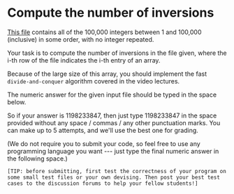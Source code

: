 # Compute the number of inversions

[This file](https://github.com/Chang-Chia-Chi/Cousera-Standford-Algorithm-Specialization/blob/main/Divide%20and%20Conquer%2C%20Sorting%20and%20Searching%2C%20and%20Randomized%20Algorithms/week2/IntegerArray.txt) contains all of the 100,000 integers between 1 and 100,000 (inclusive) in some order, with no integer repeated.

Your task is to compute the number of inversions in the file given, where the i-th row of the file indicates the i-th entry of an array.

Because of the large size of this array, you should implement the fast `divide-and-conquer` algorithm covered in the video lectures.

The numeric answer for the given input file should be typed in the space below.

So if your answer is 1198233847, then just type 1198233847 in the space provided without any space / commas / any other punctuation marks. You can make up to 5 attempts, and we'll use the best one for grading.

(We do not require you to submit your code, so feel free to use any programming language you want --- just type the final numeric answer in the following space.)

`[TIP: before submitting, first test the correctness of your program on some small test files or your own devising. Then post your best test cases to the discussion forums to help your fellow students!]`
